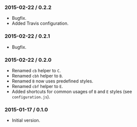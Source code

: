 ### 2015-02-22 / 0.2.2

* Bugfix.
* Added Travis configuration.

### 2015-02-22 / 0.2.1

* Bugfix.

### 2015-02-22 / 0.2.0

* Renamed `cb` helper to `C`.
* Renamed `cbh` helper to `B`.
* Renamed `B` now uses predefined styles.
* Renamed `cbf` helper to `E`.
* Added shortcuts for common usages of `B` and `E` styles (see `configuration.js`).

### 2015-01-17 / 0.1.0

* Initial version.
